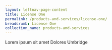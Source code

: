 ```yaml
---
layout: leftnav-page-content
title: License One
permalink: /products-and-services/license-one/
breadcrumb: License One
collection_name: products-and-services
---
```


Lorem ipsum sit amet Dolores Umbridge
